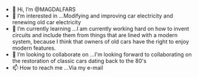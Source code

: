- 👋 Hi, I’m @MAGDALFARS
- 👀 I’m interested in ...Modifying and improving car electricity and renewing old car electricity 
- 🌱 I’m currently learning ...I am currently working hard on how to invent circuits and include them from things that are lined with a modern system, because I think that owners of old cars have the right to enjoy modern features. 
- 💞️ I’m looking to collaborate on ...I'm looking forward to collaborating on the restoration of classic cars dating back to the 80's 
- 📫 How to reach me ...Via my e-mail 

<!---
MAGEDALFARS/MAGEDALFARS is a ✨ special ✨ repository because its `README.md` (this file) appears on your GitHub profile.
You can click the Preview link to take a look at your changes.
--->
